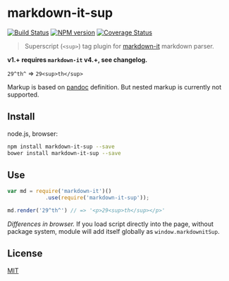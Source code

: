 # markdown-it-sup

[![Build Status](https://img.shields.io/travis/GerHobbelt/markdown-it-sup/master.svg?style=flat)](https://travis-ci.org/GerHobbelt/markdown-it-sup)
[![NPM version](https://img.shields.io/npm/v/markdown-it-sup.svg?style=flat)](https://www.npmjs.org/package/markdown-it-sup)
[![Coverage Status](https://img.shields.io/coveralls/markdown-it/markdown-it-sup/master.svg?style=flat)](https://coveralls.io/r/markdown-it/markdown-it-sup?branch=master)

> Superscript (`<sup>`) tag plugin for [markdown-it](https://github.com/markdown-it/markdown-it) markdown parser.

__v1.+ requires `markdown-it` v4.+, see changelog.__

`29^th^` => `29<sup>th</sup>`

Markup is based on [pandoc](http://johnmacfarlane.net/pandoc/README.html#superscripts-and-subscripts) definition. But nested markup is currently not supported.


## Install

node.js, browser:

```bash
npm install markdown-it-sup --save
bower install markdown-it-sup --save
```

## Use

```js
var md = require('markdown-it')()
            .use(require('markdown-it-sup'));

md.render('29^th^') // => '<p>29<sup>th</sup></p>'
```

_Differences in browser._ If you load script directly into the page, without
package system, module will add itself globally as `window.markdownitSup`.


## License

[MIT](https://github.com/markdown-it/markdown-it-sup/blob/master/LICENSE)
